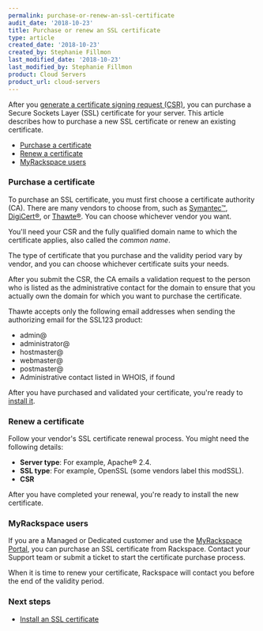 ```yaml
---
permalink: purchase-or-renew-an-ssl-certificate
audit_date: '2018-10-23'
title: Purchase or renew an SSL certificate
type: article
created_date: '2018-10-23'
created_by: Stephanie Fillmon
last_modified_date: '2018-10-23'
last_modified_by: Stephanie Fillmon
product: Cloud Servers
product_url: cloud-servers
---
```


After you [generate a certificate signing request (CSR)](/support/how-to/generate-a-csr), you can purchase a Secure Sockets Layer (SSL) certificate for your server. This article describes how to purchase a new SSL certificate or renew an existing certificate.

- [Purchase a certificate](#purchase-a-certificate)
- [Renew a certificate](#renew-a-certificate)
- [MyRackspace users](#myrackspace-users)

### Purchase a certificate

To purchase an SSL certificate, you must first choose a certificate authority (CA). There are many vendors to choose from, such as [Symantec&trade;](https://www.websecurity.symantec.com/ssl-certificate), [DigiCert&reg;](https://www.digicert.com/), or [Thawte&reg;](https://www.thawte.com/). You can choose whichever vendor you want.

You'll need your CSR and the fully qualified domain name to which the certificate applies, also called the *common name*.

The type of certificate that you purchase and the validity period vary by vendor, and you can choose whichever certificate suits your needs.

After you submit the CSR, the CA emails a validation request to the person who is listed as the administrative contact for the domain to ensure that you actually own the domain for which you want to purchase the certificate.

Thawte accepts only the following email addresses when sending the authorizing email for the SSL123 product:

  - admin@
  - administrator@
  - hostmaster@
  - webmaster@
  - postmaster@
  - Administrative contact listed in WHOIS, if found

After you have purchased and validated your certificate, you're ready to [install it](/support/how-to/install-an-ssl-certificate).

### Renew a certificate

Follow your vendor's SSL certificate renewal process. You might
need the following details:

-   **Server type**: For example, Apache&reg; 2.4.
-   **SSL type**: For example, OpenSSL (some vendors label this modSSL).
-   **CSR**

After you have completed your renewal, you're ready to install the new certificate.

### MyRackspace users

If you are a Managed or Dedicated customer and use the [MyRackspace Portal](https://login.rackspace.com/), you can purchase an SSL certificate from Rackspace. Contact your Support team or submit a ticket to start the certificate purchase process.

When it is time to renew your certificate, Rackspace will contact you before the end of the validity period.

### Next steps

- [Install an SSL certificate](/support/how-to/install-an-ssl-certificate)
